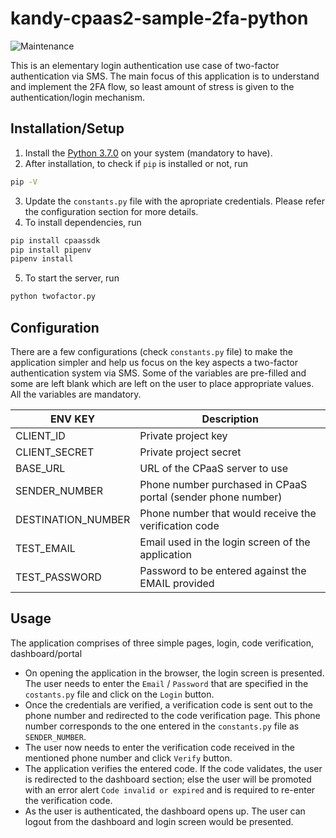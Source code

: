 # kandy-cpaas2-sample-2fa-python

![Maintenance](https://img.shields.io/maintenance/no/2020?style=flat-square)

This is an elementary  login authentication use case of two-factor authentication via SMS. The main focus of this application is to understand and implement the 2FA flow, so least amount of stress is given to the authentication/login mechanism.

## Installation/Setup
1. Install the [Python 3.7.0](https://www.python.org/downloads/release/python-370/) on your system (mandatory to have). 
2. After installation, to check if `pip` is installed or not, run 
```bash
pip -V 
```
3. Update the `constants.py` file with the apropriate credentials. Please refer the configuration section for more details.
4. To install dependencies, run
```bash
pip install cpaassdk
pip install pipenv
pipenv install
```
5. To start the server, run
```bash
python twofactor.py
```

## Configuration
There are a few configurations (check `constants.py` file) to make the application simpler and help us focus on the key aspects a two-factor authentication system via SMS. Some of the variables are pre-filled and some are left blank which are left on the user to place appropriate values. All the variables are mandatory.

ENV KEY            | Description
-------            | -----------
CLIENT_ID          | Private project key
CLIENT_SECRET      | Private project secret
BASE_URL           | URL of the CPaaS server to use
SENDER_NUMBER      | Phone number purchased in CPaaS portal (sender phone number)
DESTINATION_NUMBER | Phone number that would receive the verification code
TEST_EMAIL         | Email used in the login screen of the application
TEST_PASSWORD      | Password to be entered against the EMAIL provided

## Usage
The application comprises of three simple pages, login, code verification, dashboard/portal

- On opening the application in the browser, the login screen is presented. The user needs to enter the `Email` / `Password` that are specified in the `costants.py` file and click on the `Login` button.
- Once the credentials are verified, a verification code is sent out to the phone number and redirected to the code verification page. This phone number corresponds to the one entered in the `constants.py` file as `SENDER_NUMBER`.
- The user now needs to enter the verification code received in the mentioned phone number and click `Verify` button.
- The application verifies the entered code. If the code validates, the user is redirected to the dashboard section; else the user will be promoted with an error alert `Code invalid or expired` and is required to re-enter the verification code.
- As the user is authenticated, the dashboard opens up. The user can logout from the dashboard and login screen would be presented.

